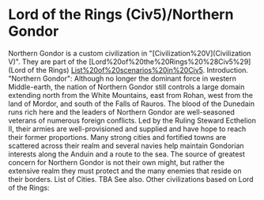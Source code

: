 # Lord of the Rings (Civ5)/Northern Gondor

Northern Gondor is a custom civilization in "[Civilization%20V](Civilization V)". They are part of the [Lord%20of%20the%20Rings%20%28Civ5%29](Lord of the Rings) [List%20of%20scenarios%20in%20Civ5](scenario).
Introduction.
"Northern Gondor": Although no longer the dominant force in western Middle-earth, the nation of Northern Gondor still controls a large domain extending north from the White Mountains, east from Rohan, west from the land of Mordor, and south of the Falls of Rauros. The blood of the Dunedain runs rich here and the leaders of Northern Gondor are well-seasoned veterans of numerous foreign conflicts. Led by the Ruling Steward Ecthelion II, their armies are well-provisioned and supplied and have hope to reach their former proportions. Many strong cities and fortified towns are scattered across their realm and several navies help maintain Gondorian interests along the Anduin and a route to the sea. The source of greatest concern for Northern Gondor is not their own might, but rather the extensive realm they must protect and the many enemies that reside on their borders.
List of Cities.
TBA
See also.
Other civilizations based on Lord of the Rings:
